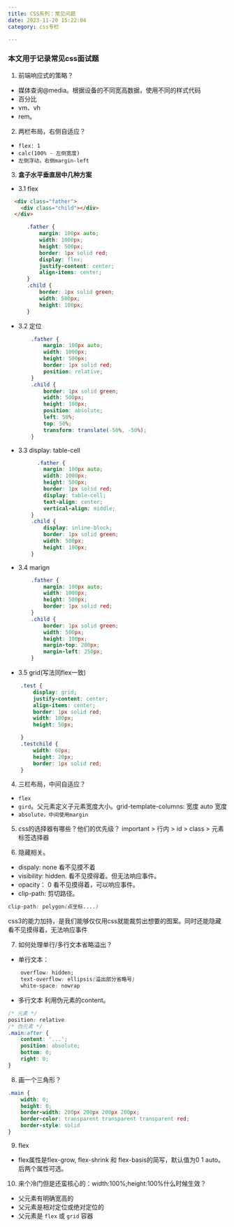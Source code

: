 ```yaml
---
title: CSS系列：常见问题
date: 2023-11-20 15:22:04
category: css专栏

---
```


### 本文用于记录常见css面试题

1. 前端响应式的策略？
- 媒体查询@media。根据设备的不同宽高数据，使用不同的样式代码
- 百分比
- vm、vh
- rem。


2. 两栏布局，右侧自适应？
- `flex: 1`
- `calc(100% - 左侧宽度)`
- `左侧浮动，右侧margin-left`

3. **盒子水平垂直居中几种方案**
 - 3.1 flex
  ```html
    <div class="father">
      <div class="child"></div>
    </div>
  ```
  ```css
        .father {
            margin: 100px auto;
            width: 1000px;
            height: 500px;
            border: 1px solid red;
            display: flex;
            justify-content: center;
            align-items: center;
        }
        .child {
            border: 1px solid green;
            width: 500px;
            height: 100px;
        }
  ```
  - 3.2 定位
    ```css
        .father {
            margin: 100px auto;
            width: 1000px;
            height: 500px;
            border: 1px solid red;
            position: relative;
        }
        .child {
            border: 1px solid green;
            width: 500px;
            height: 100px;
            position: absolute;
            left: 50%;
            top: 50%;
            transform: translate(-50%, -50%);
        }
    ```

  - 3.3 display: table-cell
    ```css
          .father {
            margin: 100px auto;
            width: 1000px;
            height: 500px;
            border: 1px solid red;
            display: table-cell;
            text-align: center;
            vertical-align: middle;
        }
        .child {
            display: inline-block;
            border: 1px solid green;
            width: 500px;
            height: 100px;
        }
    ```
  - 3.4 marign
    ```css
        .father {
            margin: 100px auto;
            width: 1000px;
            height: 500px;
            border: 1px solid red;
        }
        .child {
            border: 1px solid green;
            width: 500px;
            height: 100px;
            margin-top: 200px;
            margin-left: 250px;
        }
    ```
  - 3.5 grid(写法同flex一致)
```css
    .test {
        display: grid;
        justify-content: center;
        align-items: center;
        border: 1px solid red;
        width: 100px;
        height: 50px;

    }
    .testchild {
        width: 60px;
        height: 20px;
        border: 1px solid red;
    }
```


4. 三栏布局，中间自适应？
- `flex`
- `gird`。父元素定义子元素宽度大小。grid-template-columns: 宽度 auto 宽度
- `absolute，中间使用margin`
  
5. css的选择器有哪些？他们的优先级？
important > 行内 > id > class > 元素标签选择器

6. 隐藏相关。
- dispaly: none
看不见摸不着
- visibility: hidden.
看不见摸得着。但无法响应事件。
- opacity： 0
看不见摸得着，可以响应事件。
- clip-path: 剪切路径。
```css
clip-path: polygon(点坐标....)
```
css3的能力加持，是我们能够仅仅用css就能裁剪出想要的图案。同时还能隐藏
看不见摸得着，无法响应事件

7. 如何处理单行/多行文本省略溢出？
- 单行文本：
```css
    overflow: hidden;
    text-overflow: ellipsis(溢出部分省略号)
    white-space: nowrap
```

- 多行文本
利用伪元素的content。
```css
/* 元素 */
position: relative
/* 伪元素 */
.main:after {
    content: '...';
    position: absolute;
    bottom: 0;
    right: 0;
}
```

8. 画一个三角形？
```css
.main {
    width: 0;
    height: 0;
    border-width: 200px 200px 200px 200px;
    border-color: transparent transparent transparent red;
    border-style: solid
}
```

9. flex
- flex属性是flex-grow, flex-shrink 和 flex-basis的简写，默认值为0 1 auto。后两个属性可选。

10. 来个冷门但是还蛮核心的：width:100%;height:100%什么时候生效？
- 父元素有明确宽高的
- 父元素是相对定位或绝对定位的
- 父元素是 `flex` 或 `grid` 容器

